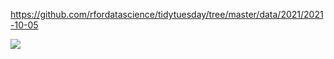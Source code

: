 https://github.com/rfordatascience/tidytuesday/tree/master/data/2021/2021-10-05

![](plots/nurses_scatterplot.png)
